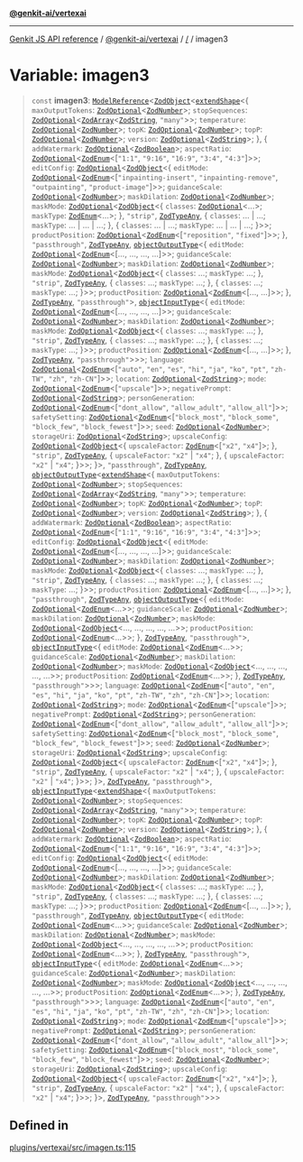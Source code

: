 [**@genkit-ai/vertexai**](../README.md)

***

[Genkit JS API reference](../../../README.md) / [@genkit-ai/vertexai](../README.md) / [/](../README.md) / imagen3

# Variable: imagen3

> `const` **imagen3**: [`ModelReference`](../../../genkit/interfaces/ModelReference.md)\<[`ZodObject`](../../../genkit/namespaces/z/classes/ZodObject.md)\<[`extendShape`](../../../genkit/namespaces/z/namespaces/objectUtil/type-aliases/extendShape.md)\<\{ `maxOutputTokens`: [`ZodOptional`](../../../genkit/namespaces/z/classes/ZodOptional.md)\<[`ZodNumber`](../../../genkit/namespaces/z/classes/ZodNumber.md)\>; `stopSequences`: [`ZodOptional`](../../../genkit/namespaces/z/classes/ZodOptional.md)\<[`ZodArray`](../../../genkit/namespaces/z/classes/ZodArray.md)\<[`ZodString`](../../../genkit/namespaces/z/classes/ZodString.md), `"many"`\>\>; `temperature`: [`ZodOptional`](../../../genkit/namespaces/z/classes/ZodOptional.md)\<[`ZodNumber`](../../../genkit/namespaces/z/classes/ZodNumber.md)\>; `topK`: [`ZodOptional`](../../../genkit/namespaces/z/classes/ZodOptional.md)\<[`ZodNumber`](../../../genkit/namespaces/z/classes/ZodNumber.md)\>; `topP`: [`ZodOptional`](../../../genkit/namespaces/z/classes/ZodOptional.md)\<[`ZodNumber`](../../../genkit/namespaces/z/classes/ZodNumber.md)\>; `version`: [`ZodOptional`](../../../genkit/namespaces/z/classes/ZodOptional.md)\<[`ZodString`](../../../genkit/namespaces/z/classes/ZodString.md)\>; \}, \{ `addWatermark`: [`ZodOptional`](../../../genkit/namespaces/z/classes/ZodOptional.md)\<[`ZodBoolean`](../../../genkit/namespaces/z/classes/ZodBoolean.md)\>; `aspectRatio`: [`ZodOptional`](../../../genkit/namespaces/z/classes/ZodOptional.md)\<[`ZodEnum`](../../../genkit/namespaces/z/classes/ZodEnum.md)\<[`"1:1"`, `"9:16"`, `"16:9"`, `"3:4"`, `"4:3"`]\>\>; `editConfig`: [`ZodOptional`](../../../genkit/namespaces/z/classes/ZodOptional.md)\<[`ZodObject`](../../../genkit/namespaces/z/classes/ZodObject.md)\<\{ `editMode`: [`ZodOptional`](../../../genkit/namespaces/z/classes/ZodOptional.md)\<[`ZodEnum`](../../../genkit/namespaces/z/classes/ZodEnum.md)\<[`"inpainting-insert"`, `"inpainting-remove"`, `"outpainting"`, `"product-image"`]\>\>; `guidanceScale`: [`ZodOptional`](../../../genkit/namespaces/z/classes/ZodOptional.md)\<[`ZodNumber`](../../../genkit/namespaces/z/classes/ZodNumber.md)\>; `maskDilation`: [`ZodOptional`](../../../genkit/namespaces/z/classes/ZodOptional.md)\<[`ZodNumber`](../../../genkit/namespaces/z/classes/ZodNumber.md)\>; `maskMode`: [`ZodOptional`](../../../genkit/namespaces/z/classes/ZodOptional.md)\<[`ZodObject`](../../../genkit/namespaces/z/classes/ZodObject.md)\<\{ `classes`: [`ZodOptional`](../../../genkit/namespaces/z/classes/ZodOptional.md)\<...\>; `maskType`: [`ZodEnum`](../../../genkit/namespaces/z/classes/ZodEnum.md)\<...\>; \}, `"strip"`, [`ZodTypeAny`](../../../genkit/namespaces/z/type-aliases/ZodTypeAny.md), \{ `classes`: ... \| ...; `maskType`: ... \| ... \| ...; \}, \{ `classes`: ... \| ...; `maskType`: ... \| ... \| ...; \}\>\>; `productPosition`: [`ZodOptional`](../../../genkit/namespaces/z/classes/ZodOptional.md)\<[`ZodEnum`](../../../genkit/namespaces/z/classes/ZodEnum.md)\<[`"reposition"`, `"fixed"`]\>\>; \}, `"passthrough"`, [`ZodTypeAny`](../../../genkit/namespaces/z/type-aliases/ZodTypeAny.md), [`objectOutputType`](../../../genkit/namespaces/z/type-aliases/objectOutputType.md)\<\{ `editMode`: [`ZodOptional`](../../../genkit/namespaces/z/classes/ZodOptional.md)\<[`ZodEnum`](../../../genkit/namespaces/z/classes/ZodEnum.md)\<[..., ..., ..., ...]\>\>; `guidanceScale`: [`ZodOptional`](../../../genkit/namespaces/z/classes/ZodOptional.md)\<[`ZodNumber`](../../../genkit/namespaces/z/classes/ZodNumber.md)\>; `maskDilation`: [`ZodOptional`](../../../genkit/namespaces/z/classes/ZodOptional.md)\<[`ZodNumber`](../../../genkit/namespaces/z/classes/ZodNumber.md)\>; `maskMode`: [`ZodOptional`](../../../genkit/namespaces/z/classes/ZodOptional.md)\<[`ZodObject`](../../../genkit/namespaces/z/classes/ZodObject.md)\<\{ `classes`: ...; `maskType`: ...; \}, `"strip"`, [`ZodTypeAny`](../../../genkit/namespaces/z/type-aliases/ZodTypeAny.md), \{ `classes`: ...; `maskType`: ...; \}, \{ `classes`: ...; `maskType`: ...; \}\>\>; `productPosition`: [`ZodOptional`](../../../genkit/namespaces/z/classes/ZodOptional.md)\<[`ZodEnum`](../../../genkit/namespaces/z/classes/ZodEnum.md)\<[..., ...]\>\>; \}, [`ZodTypeAny`](../../../genkit/namespaces/z/type-aliases/ZodTypeAny.md), `"passthrough"`\>, [`objectInputType`](../../../genkit/namespaces/z/type-aliases/objectInputType.md)\<\{ `editMode`: [`ZodOptional`](../../../genkit/namespaces/z/classes/ZodOptional.md)\<[`ZodEnum`](../../../genkit/namespaces/z/classes/ZodEnum.md)\<[..., ..., ..., ...]\>\>; `guidanceScale`: [`ZodOptional`](../../../genkit/namespaces/z/classes/ZodOptional.md)\<[`ZodNumber`](../../../genkit/namespaces/z/classes/ZodNumber.md)\>; `maskDilation`: [`ZodOptional`](../../../genkit/namespaces/z/classes/ZodOptional.md)\<[`ZodNumber`](../../../genkit/namespaces/z/classes/ZodNumber.md)\>; `maskMode`: [`ZodOptional`](../../../genkit/namespaces/z/classes/ZodOptional.md)\<[`ZodObject`](../../../genkit/namespaces/z/classes/ZodObject.md)\<\{ `classes`: ...; `maskType`: ...; \}, `"strip"`, [`ZodTypeAny`](../../../genkit/namespaces/z/type-aliases/ZodTypeAny.md), \{ `classes`: ...; `maskType`: ...; \}, \{ `classes`: ...; `maskType`: ...; \}\>\>; `productPosition`: [`ZodOptional`](../../../genkit/namespaces/z/classes/ZodOptional.md)\<[`ZodEnum`](../../../genkit/namespaces/z/classes/ZodEnum.md)\<[..., ...]\>\>; \}, [`ZodTypeAny`](../../../genkit/namespaces/z/type-aliases/ZodTypeAny.md), `"passthrough"`\>\>\>; `language`: [`ZodOptional`](../../../genkit/namespaces/z/classes/ZodOptional.md)\<[`ZodEnum`](../../../genkit/namespaces/z/classes/ZodEnum.md)\<[`"auto"`, `"en"`, `"es"`, `"hi"`, `"ja"`, `"ko"`, `"pt"`, `"zh-TW"`, `"zh"`, `"zh-CN"`]\>\>; `location`: [`ZodOptional`](../../../genkit/namespaces/z/classes/ZodOptional.md)\<[`ZodString`](../../../genkit/namespaces/z/classes/ZodString.md)\>; `mode`: [`ZodOptional`](../../../genkit/namespaces/z/classes/ZodOptional.md)\<[`ZodEnum`](../../../genkit/namespaces/z/classes/ZodEnum.md)\<[`"upscale"`]\>\>; `negativePrompt`: [`ZodOptional`](../../../genkit/namespaces/z/classes/ZodOptional.md)\<[`ZodString`](../../../genkit/namespaces/z/classes/ZodString.md)\>; `personGeneration`: [`ZodOptional`](../../../genkit/namespaces/z/classes/ZodOptional.md)\<[`ZodEnum`](../../../genkit/namespaces/z/classes/ZodEnum.md)\<[`"dont_allow"`, `"allow_adult"`, `"allow_all"`]\>\>; `safetySetting`: [`ZodOptional`](../../../genkit/namespaces/z/classes/ZodOptional.md)\<[`ZodEnum`](../../../genkit/namespaces/z/classes/ZodEnum.md)\<[`"block_most"`, `"block_some"`, `"block_few"`, `"block_fewest"`]\>\>; `seed`: [`ZodOptional`](../../../genkit/namespaces/z/classes/ZodOptional.md)\<[`ZodNumber`](../../../genkit/namespaces/z/classes/ZodNumber.md)\>; `storageUri`: [`ZodOptional`](../../../genkit/namespaces/z/classes/ZodOptional.md)\<[`ZodString`](../../../genkit/namespaces/z/classes/ZodString.md)\>; `upscaleConfig`: [`ZodOptional`](../../../genkit/namespaces/z/classes/ZodOptional.md)\<[`ZodObject`](../../../genkit/namespaces/z/classes/ZodObject.md)\<\{ `upscaleFactor`: [`ZodEnum`](../../../genkit/namespaces/z/classes/ZodEnum.md)\<[`"x2"`, `"x4"`]\>; \}, `"strip"`, [`ZodTypeAny`](../../../genkit/namespaces/z/type-aliases/ZodTypeAny.md), \{ `upscaleFactor`: `"x2"` \| `"x4"`; \}, \{ `upscaleFactor`: `"x2"` \| `"x4"`; \}\>\>; \}\>, `"passthrough"`, [`ZodTypeAny`](../../../genkit/namespaces/z/type-aliases/ZodTypeAny.md), [`objectOutputType`](../../../genkit/namespaces/z/type-aliases/objectOutputType.md)\<[`extendShape`](../../../genkit/namespaces/z/namespaces/objectUtil/type-aliases/extendShape.md)\<\{ `maxOutputTokens`: [`ZodOptional`](../../../genkit/namespaces/z/classes/ZodOptional.md)\<[`ZodNumber`](../../../genkit/namespaces/z/classes/ZodNumber.md)\>; `stopSequences`: [`ZodOptional`](../../../genkit/namespaces/z/classes/ZodOptional.md)\<[`ZodArray`](../../../genkit/namespaces/z/classes/ZodArray.md)\<[`ZodString`](../../../genkit/namespaces/z/classes/ZodString.md), `"many"`\>\>; `temperature`: [`ZodOptional`](../../../genkit/namespaces/z/classes/ZodOptional.md)\<[`ZodNumber`](../../../genkit/namespaces/z/classes/ZodNumber.md)\>; `topK`: [`ZodOptional`](../../../genkit/namespaces/z/classes/ZodOptional.md)\<[`ZodNumber`](../../../genkit/namespaces/z/classes/ZodNumber.md)\>; `topP`: [`ZodOptional`](../../../genkit/namespaces/z/classes/ZodOptional.md)\<[`ZodNumber`](../../../genkit/namespaces/z/classes/ZodNumber.md)\>; `version`: [`ZodOptional`](../../../genkit/namespaces/z/classes/ZodOptional.md)\<[`ZodString`](../../../genkit/namespaces/z/classes/ZodString.md)\>; \}, \{ `addWatermark`: [`ZodOptional`](../../../genkit/namespaces/z/classes/ZodOptional.md)\<[`ZodBoolean`](../../../genkit/namespaces/z/classes/ZodBoolean.md)\>; `aspectRatio`: [`ZodOptional`](../../../genkit/namespaces/z/classes/ZodOptional.md)\<[`ZodEnum`](../../../genkit/namespaces/z/classes/ZodEnum.md)\<[`"1:1"`, `"9:16"`, `"16:9"`, `"3:4"`, `"4:3"`]\>\>; `editConfig`: [`ZodOptional`](../../../genkit/namespaces/z/classes/ZodOptional.md)\<[`ZodObject`](../../../genkit/namespaces/z/classes/ZodObject.md)\<\{ `editMode`: [`ZodOptional`](../../../genkit/namespaces/z/classes/ZodOptional.md)\<[`ZodEnum`](../../../genkit/namespaces/z/classes/ZodEnum.md)\<[..., ..., ..., ...]\>\>; `guidanceScale`: [`ZodOptional`](../../../genkit/namespaces/z/classes/ZodOptional.md)\<[`ZodNumber`](../../../genkit/namespaces/z/classes/ZodNumber.md)\>; `maskDilation`: [`ZodOptional`](../../../genkit/namespaces/z/classes/ZodOptional.md)\<[`ZodNumber`](../../../genkit/namespaces/z/classes/ZodNumber.md)\>; `maskMode`: [`ZodOptional`](../../../genkit/namespaces/z/classes/ZodOptional.md)\<[`ZodObject`](../../../genkit/namespaces/z/classes/ZodObject.md)\<\{ `classes`: ...; `maskType`: ...; \}, `"strip"`, [`ZodTypeAny`](../../../genkit/namespaces/z/type-aliases/ZodTypeAny.md), \{ `classes`: ...; `maskType`: ...; \}, \{ `classes`: ...; `maskType`: ...; \}\>\>; `productPosition`: [`ZodOptional`](../../../genkit/namespaces/z/classes/ZodOptional.md)\<[`ZodEnum`](../../../genkit/namespaces/z/classes/ZodEnum.md)\<[..., ...]\>\>; \}, `"passthrough"`, [`ZodTypeAny`](../../../genkit/namespaces/z/type-aliases/ZodTypeAny.md), [`objectOutputType`](../../../genkit/namespaces/z/type-aliases/objectOutputType.md)\<\{ `editMode`: [`ZodOptional`](../../../genkit/namespaces/z/classes/ZodOptional.md)\<[`ZodEnum`](../../../genkit/namespaces/z/classes/ZodEnum.md)\<...\>\>; `guidanceScale`: [`ZodOptional`](../../../genkit/namespaces/z/classes/ZodOptional.md)\<[`ZodNumber`](../../../genkit/namespaces/z/classes/ZodNumber.md)\>; `maskDilation`: [`ZodOptional`](../../../genkit/namespaces/z/classes/ZodOptional.md)\<[`ZodNumber`](../../../genkit/namespaces/z/classes/ZodNumber.md)\>; `maskMode`: [`ZodOptional`](../../../genkit/namespaces/z/classes/ZodOptional.md)\<[`ZodObject`](../../../genkit/namespaces/z/classes/ZodObject.md)\<..., ..., ..., ..., ...\>\>; `productPosition`: [`ZodOptional`](../../../genkit/namespaces/z/classes/ZodOptional.md)\<[`ZodEnum`](../../../genkit/namespaces/z/classes/ZodEnum.md)\<...\>\>; \}, [`ZodTypeAny`](../../../genkit/namespaces/z/type-aliases/ZodTypeAny.md), `"passthrough"`\>, [`objectInputType`](../../../genkit/namespaces/z/type-aliases/objectInputType.md)\<\{ `editMode`: [`ZodOptional`](../../../genkit/namespaces/z/classes/ZodOptional.md)\<[`ZodEnum`](../../../genkit/namespaces/z/classes/ZodEnum.md)\<...\>\>; `guidanceScale`: [`ZodOptional`](../../../genkit/namespaces/z/classes/ZodOptional.md)\<[`ZodNumber`](../../../genkit/namespaces/z/classes/ZodNumber.md)\>; `maskDilation`: [`ZodOptional`](../../../genkit/namespaces/z/classes/ZodOptional.md)\<[`ZodNumber`](../../../genkit/namespaces/z/classes/ZodNumber.md)\>; `maskMode`: [`ZodOptional`](../../../genkit/namespaces/z/classes/ZodOptional.md)\<[`ZodObject`](../../../genkit/namespaces/z/classes/ZodObject.md)\<..., ..., ..., ..., ...\>\>; `productPosition`: [`ZodOptional`](../../../genkit/namespaces/z/classes/ZodOptional.md)\<[`ZodEnum`](../../../genkit/namespaces/z/classes/ZodEnum.md)\<...\>\>; \}, [`ZodTypeAny`](../../../genkit/namespaces/z/type-aliases/ZodTypeAny.md), `"passthrough"`\>\>\>; `language`: [`ZodOptional`](../../../genkit/namespaces/z/classes/ZodOptional.md)\<[`ZodEnum`](../../../genkit/namespaces/z/classes/ZodEnum.md)\<[`"auto"`, `"en"`, `"es"`, `"hi"`, `"ja"`, `"ko"`, `"pt"`, `"zh-TW"`, `"zh"`, `"zh-CN"`]\>\>; `location`: [`ZodOptional`](../../../genkit/namespaces/z/classes/ZodOptional.md)\<[`ZodString`](../../../genkit/namespaces/z/classes/ZodString.md)\>; `mode`: [`ZodOptional`](../../../genkit/namespaces/z/classes/ZodOptional.md)\<[`ZodEnum`](../../../genkit/namespaces/z/classes/ZodEnum.md)\<[`"upscale"`]\>\>; `negativePrompt`: [`ZodOptional`](../../../genkit/namespaces/z/classes/ZodOptional.md)\<[`ZodString`](../../../genkit/namespaces/z/classes/ZodString.md)\>; `personGeneration`: [`ZodOptional`](../../../genkit/namespaces/z/classes/ZodOptional.md)\<[`ZodEnum`](../../../genkit/namespaces/z/classes/ZodEnum.md)\<[`"dont_allow"`, `"allow_adult"`, `"allow_all"`]\>\>; `safetySetting`: [`ZodOptional`](../../../genkit/namespaces/z/classes/ZodOptional.md)\<[`ZodEnum`](../../../genkit/namespaces/z/classes/ZodEnum.md)\<[`"block_most"`, `"block_some"`, `"block_few"`, `"block_fewest"`]\>\>; `seed`: [`ZodOptional`](../../../genkit/namespaces/z/classes/ZodOptional.md)\<[`ZodNumber`](../../../genkit/namespaces/z/classes/ZodNumber.md)\>; `storageUri`: [`ZodOptional`](../../../genkit/namespaces/z/classes/ZodOptional.md)\<[`ZodString`](../../../genkit/namespaces/z/classes/ZodString.md)\>; `upscaleConfig`: [`ZodOptional`](../../../genkit/namespaces/z/classes/ZodOptional.md)\<[`ZodObject`](../../../genkit/namespaces/z/classes/ZodObject.md)\<\{ `upscaleFactor`: [`ZodEnum`](../../../genkit/namespaces/z/classes/ZodEnum.md)\<[`"x2"`, `"x4"`]\>; \}, `"strip"`, [`ZodTypeAny`](../../../genkit/namespaces/z/type-aliases/ZodTypeAny.md), \{ `upscaleFactor`: `"x2"` \| `"x4"`; \}, \{ `upscaleFactor`: `"x2"` \| `"x4"`; \}\>\>; \}\>, [`ZodTypeAny`](../../../genkit/namespaces/z/type-aliases/ZodTypeAny.md), `"passthrough"`\>, [`objectInputType`](../../../genkit/namespaces/z/type-aliases/objectInputType.md)\<[`extendShape`](../../../genkit/namespaces/z/namespaces/objectUtil/type-aliases/extendShape.md)\<\{ `maxOutputTokens`: [`ZodOptional`](../../../genkit/namespaces/z/classes/ZodOptional.md)\<[`ZodNumber`](../../../genkit/namespaces/z/classes/ZodNumber.md)\>; `stopSequences`: [`ZodOptional`](../../../genkit/namespaces/z/classes/ZodOptional.md)\<[`ZodArray`](../../../genkit/namespaces/z/classes/ZodArray.md)\<[`ZodString`](../../../genkit/namespaces/z/classes/ZodString.md), `"many"`\>\>; `temperature`: [`ZodOptional`](../../../genkit/namespaces/z/classes/ZodOptional.md)\<[`ZodNumber`](../../../genkit/namespaces/z/classes/ZodNumber.md)\>; `topK`: [`ZodOptional`](../../../genkit/namespaces/z/classes/ZodOptional.md)\<[`ZodNumber`](../../../genkit/namespaces/z/classes/ZodNumber.md)\>; `topP`: [`ZodOptional`](../../../genkit/namespaces/z/classes/ZodOptional.md)\<[`ZodNumber`](../../../genkit/namespaces/z/classes/ZodNumber.md)\>; `version`: [`ZodOptional`](../../../genkit/namespaces/z/classes/ZodOptional.md)\<[`ZodString`](../../../genkit/namespaces/z/classes/ZodString.md)\>; \}, \{ `addWatermark`: [`ZodOptional`](../../../genkit/namespaces/z/classes/ZodOptional.md)\<[`ZodBoolean`](../../../genkit/namespaces/z/classes/ZodBoolean.md)\>; `aspectRatio`: [`ZodOptional`](../../../genkit/namespaces/z/classes/ZodOptional.md)\<[`ZodEnum`](../../../genkit/namespaces/z/classes/ZodEnum.md)\<[`"1:1"`, `"9:16"`, `"16:9"`, `"3:4"`, `"4:3"`]\>\>; `editConfig`: [`ZodOptional`](../../../genkit/namespaces/z/classes/ZodOptional.md)\<[`ZodObject`](../../../genkit/namespaces/z/classes/ZodObject.md)\<\{ `editMode`: [`ZodOptional`](../../../genkit/namespaces/z/classes/ZodOptional.md)\<[`ZodEnum`](../../../genkit/namespaces/z/classes/ZodEnum.md)\<[..., ..., ..., ...]\>\>; `guidanceScale`: [`ZodOptional`](../../../genkit/namespaces/z/classes/ZodOptional.md)\<[`ZodNumber`](../../../genkit/namespaces/z/classes/ZodNumber.md)\>; `maskDilation`: [`ZodOptional`](../../../genkit/namespaces/z/classes/ZodOptional.md)\<[`ZodNumber`](../../../genkit/namespaces/z/classes/ZodNumber.md)\>; `maskMode`: [`ZodOptional`](../../../genkit/namespaces/z/classes/ZodOptional.md)\<[`ZodObject`](../../../genkit/namespaces/z/classes/ZodObject.md)\<\{ `classes`: ...; `maskType`: ...; \}, `"strip"`, [`ZodTypeAny`](../../../genkit/namespaces/z/type-aliases/ZodTypeAny.md), \{ `classes`: ...; `maskType`: ...; \}, \{ `classes`: ...; `maskType`: ...; \}\>\>; `productPosition`: [`ZodOptional`](../../../genkit/namespaces/z/classes/ZodOptional.md)\<[`ZodEnum`](../../../genkit/namespaces/z/classes/ZodEnum.md)\<[..., ...]\>\>; \}, `"passthrough"`, [`ZodTypeAny`](../../../genkit/namespaces/z/type-aliases/ZodTypeAny.md), [`objectOutputType`](../../../genkit/namespaces/z/type-aliases/objectOutputType.md)\<\{ `editMode`: [`ZodOptional`](../../../genkit/namespaces/z/classes/ZodOptional.md)\<[`ZodEnum`](../../../genkit/namespaces/z/classes/ZodEnum.md)\<...\>\>; `guidanceScale`: [`ZodOptional`](../../../genkit/namespaces/z/classes/ZodOptional.md)\<[`ZodNumber`](../../../genkit/namespaces/z/classes/ZodNumber.md)\>; `maskDilation`: [`ZodOptional`](../../../genkit/namespaces/z/classes/ZodOptional.md)\<[`ZodNumber`](../../../genkit/namespaces/z/classes/ZodNumber.md)\>; `maskMode`: [`ZodOptional`](../../../genkit/namespaces/z/classes/ZodOptional.md)\<[`ZodObject`](../../../genkit/namespaces/z/classes/ZodObject.md)\<..., ..., ..., ..., ...\>\>; `productPosition`: [`ZodOptional`](../../../genkit/namespaces/z/classes/ZodOptional.md)\<[`ZodEnum`](../../../genkit/namespaces/z/classes/ZodEnum.md)\<...\>\>; \}, [`ZodTypeAny`](../../../genkit/namespaces/z/type-aliases/ZodTypeAny.md), `"passthrough"`\>, [`objectInputType`](../../../genkit/namespaces/z/type-aliases/objectInputType.md)\<\{ `editMode`: [`ZodOptional`](../../../genkit/namespaces/z/classes/ZodOptional.md)\<[`ZodEnum`](../../../genkit/namespaces/z/classes/ZodEnum.md)\<...\>\>; `guidanceScale`: [`ZodOptional`](../../../genkit/namespaces/z/classes/ZodOptional.md)\<[`ZodNumber`](../../../genkit/namespaces/z/classes/ZodNumber.md)\>; `maskDilation`: [`ZodOptional`](../../../genkit/namespaces/z/classes/ZodOptional.md)\<[`ZodNumber`](../../../genkit/namespaces/z/classes/ZodNumber.md)\>; `maskMode`: [`ZodOptional`](../../../genkit/namespaces/z/classes/ZodOptional.md)\<[`ZodObject`](../../../genkit/namespaces/z/classes/ZodObject.md)\<..., ..., ..., ..., ...\>\>; `productPosition`: [`ZodOptional`](../../../genkit/namespaces/z/classes/ZodOptional.md)\<[`ZodEnum`](../../../genkit/namespaces/z/classes/ZodEnum.md)\<...\>\>; \}, [`ZodTypeAny`](../../../genkit/namespaces/z/type-aliases/ZodTypeAny.md), `"passthrough"`\>\>\>; `language`: [`ZodOptional`](../../../genkit/namespaces/z/classes/ZodOptional.md)\<[`ZodEnum`](../../../genkit/namespaces/z/classes/ZodEnum.md)\<[`"auto"`, `"en"`, `"es"`, `"hi"`, `"ja"`, `"ko"`, `"pt"`, `"zh-TW"`, `"zh"`, `"zh-CN"`]\>\>; `location`: [`ZodOptional`](../../../genkit/namespaces/z/classes/ZodOptional.md)\<[`ZodString`](../../../genkit/namespaces/z/classes/ZodString.md)\>; `mode`: [`ZodOptional`](../../../genkit/namespaces/z/classes/ZodOptional.md)\<[`ZodEnum`](../../../genkit/namespaces/z/classes/ZodEnum.md)\<[`"upscale"`]\>\>; `negativePrompt`: [`ZodOptional`](../../../genkit/namespaces/z/classes/ZodOptional.md)\<[`ZodString`](../../../genkit/namespaces/z/classes/ZodString.md)\>; `personGeneration`: [`ZodOptional`](../../../genkit/namespaces/z/classes/ZodOptional.md)\<[`ZodEnum`](../../../genkit/namespaces/z/classes/ZodEnum.md)\<[`"dont_allow"`, `"allow_adult"`, `"allow_all"`]\>\>; `safetySetting`: [`ZodOptional`](../../../genkit/namespaces/z/classes/ZodOptional.md)\<[`ZodEnum`](../../../genkit/namespaces/z/classes/ZodEnum.md)\<[`"block_most"`, `"block_some"`, `"block_few"`, `"block_fewest"`]\>\>; `seed`: [`ZodOptional`](../../../genkit/namespaces/z/classes/ZodOptional.md)\<[`ZodNumber`](../../../genkit/namespaces/z/classes/ZodNumber.md)\>; `storageUri`: [`ZodOptional`](../../../genkit/namespaces/z/classes/ZodOptional.md)\<[`ZodString`](../../../genkit/namespaces/z/classes/ZodString.md)\>; `upscaleConfig`: [`ZodOptional`](../../../genkit/namespaces/z/classes/ZodOptional.md)\<[`ZodObject`](../../../genkit/namespaces/z/classes/ZodObject.md)\<\{ `upscaleFactor`: [`ZodEnum`](../../../genkit/namespaces/z/classes/ZodEnum.md)\<[`"x2"`, `"x4"`]\>; \}, `"strip"`, [`ZodTypeAny`](../../../genkit/namespaces/z/type-aliases/ZodTypeAny.md), \{ `upscaleFactor`: `"x2"` \| `"x4"`; \}, \{ `upscaleFactor`: `"x2"` \| `"x4"`; \}\>\>; \}\>, [`ZodTypeAny`](../../../genkit/namespaces/z/type-aliases/ZodTypeAny.md), `"passthrough"`\>\>\>

## Defined in

[plugins/vertexai/src/imagen.ts:115](https://github.com/firebase/genkit/blob/286538acadb0c266800cfa4edc099546226d5af8/js/plugins/vertexai/src/imagen.ts#L115)
